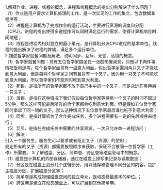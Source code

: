 1.解释作业、进程、线程的概念，进程和线程概念的提出分别解决了什么问题？   
（1）作业是用户要求计算机处理的工作，是一次实现的工作的集合，包含数据和程序等；   
（2）进程是计算机为了完成作业的运行活动，主要进行资源的调度和分配（CPU）。进程的提出使得多道程序可以同时满足运行的需求，使得计算机响应时间缩短；   
（3）线程是进程内相对独立的最小单元，是计算机分派CPU进程的基本单位。线程的提出解决了进程的弊端，满足多个运行单位。     
2.描述哲学家就餐问题及解法，说明同步、互斥、死锁、活锁的概念。     
（1）哲学家就餐问题：现有五位哲学家围坐在一张圆形餐桌旁，只做以下两件事情吃饭和思考。每个哲学家面前有一盘意大利面，假设哲学家需用两只叉子才能吃到意大利面，但是每两个哲学家之间有且只有一个叉子。因为用一只叉子不可能吃到意大利面，所以哲学家们不能同时吃到意大利面。    
（2）死锁，是指所有的哲学家都不放下自己手中的一个叉子，而是永远在等待另一只叉子；   
（3）活锁，是指在这种情况下我们假设每位哲学家等待另一个叉子的时间不超过5分钟，那么这样可能最后所有的哲学家都会吃到意大利面。但是假如五位哲学家同时拿起了同一侧的叉子，那么这种情况下五位哲学家最后谁也吃不到意大利面；   
（4）同步，是指计算机为了合作完成任务，多个进程需要有一定的先后顺序来运行；     
（5）互斥，是指在完成任务中需要的共享资源，一次只允许单一进程访问；    
（6）解法：       
引入一个服务生，服务生可以要求或者阻止叉子（资源）的使用；           
规定所有的叉子（资源）都需要按照顺序来获取，保证不会被同一位哲学家（工作）所需要。
3.了解磁盘、分区、简单卷、跨区卷等磁盘管理中的概念。    
（1）磁盘是计算机的外部存储器，通过在磁盘上擦写来记录与读取数据；    
（2）分区是在磁盘上划分几个逻辑部分，用以储存和管理不同分区的内容，包扩主磁盘分区、扩展磁盘分区等；      
（3）简单卷是构成物理磁盘空间的独立单元，是动态卷最基本的单位。；     
（4）跨区卷是建立在动态硬盘上，可以扩展到其他简单卷。             